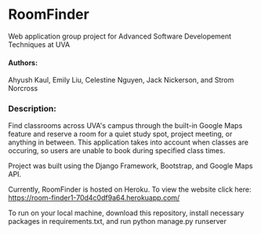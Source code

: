 # RoomFinder

Web application group project for Advanced Software Developement Techniques at UVA

#### Authors: 
Ahyush Kaul, Emily Liu, Celestine Nguyen, Jack Nickerson, and Strom Norcross

### Description:

Find classrooms across UVA's campus through 
the built-in Google Maps feature and reserve a room 
for a quiet study spot, project meeting, or
anything in between. This application takes into account
when classes are occuring, so users are unable to book 
during specified class times.

Project was built using the Django Framework,
Bootstrap, and Google Maps API. 

Currently, RoomFinder is hosted on Heroku. To view the website click here: https://room-finder1-70d4c0df9a64.herokuapp.com/

To run on your local machine, download this repository, install necessary packages in requirements.txt, and run python manage.py runserver

